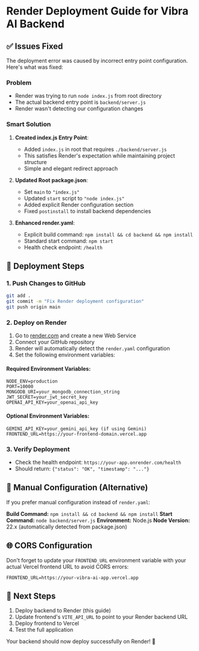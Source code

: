 # Render Deployment Guide for Vibra AI Backend

## ✅ Issues Fixed

The deployment error was caused by incorrect entry point configuration. Here's what was fixed:

### **Problem**
- Render was trying to run `node index.js` from root directory
- The actual backend entry point is `backend/server.js`
- Render wasn't detecting our configuration changes

### **Smart Solution**
1. **Created index.js Entry Point**:
   - Added `index.js` in root that requires `./backend/server.js`
   - This satisfies Render's expectation while maintaining project structure
   - Simple and elegant redirect approach

2. **Updated Root package.json**:
   - Set `main` to `"index.js"`
   - Updated `start` script to `"node index.js"`
   - Added explicit Render configuration section
   - Fixed `postinstall` to install backend dependencies

3. **Enhanced render.yaml**:
   - Explicit build command: `npm install && cd backend && npm install`
   - Standard start command: `npm start`
   - Health check endpoint: `/health`

## 🚀 Deployment Steps

### 1. Push Changes to GitHub
```bash
git add .
git commit -m "Fix Render deployment configuration"
git push origin main
```

### 2. Deploy on Render
1. Go to [render.com](https://render.com) and create a new Web Service
2. Connect your GitHub repository
3. Render will automatically detect the `render.yaml` configuration
4. Set the following environment variables:

#### Required Environment Variables:
```
NODE_ENV=production
PORT=10000
MONGODB_URI=your_mongodb_connection_string
JWT_SECRET=your_jwt_secret_key
OPENAI_API_KEY=your_openai_api_key
```

#### Optional Environment Variables:
```
GEMINI_API_KEY=your_gemini_api_key (if using Gemini)
FRONTEND_URL=https://your-frontend-domain.vercel.app
```

### 3. Verify Deployment
- Check the health endpoint: `https://your-app.onrender.com/health`
- Should return: `{"status": "OK", "timestamp": "..."}`

## 🔧 Manual Configuration (Alternative)

If you prefer manual configuration instead of `render.yaml`:

**Build Command:** `npm install && cd backend && npm install`
**Start Command:** `node backend/server.js`
**Environment:** Node.js
**Node Version:** 22.x (automatically detected from package.json)

## 🌐 CORS Configuration

Don't forget to update your `FRONTEND_URL` environment variable with your actual Vercel frontend URL to avoid CORS errors:

```
FRONTEND_URL=https://your-vibra-ai-app.vercel.app
```

## 📝 Next Steps

1. Deploy backend to Render (this guide)
2. Update frontend's `VITE_API_URL` to point to your Render backend URL
3. Deploy frontend to Vercel
4. Test the full application

Your backend should now deploy successfully on Render! 🎉